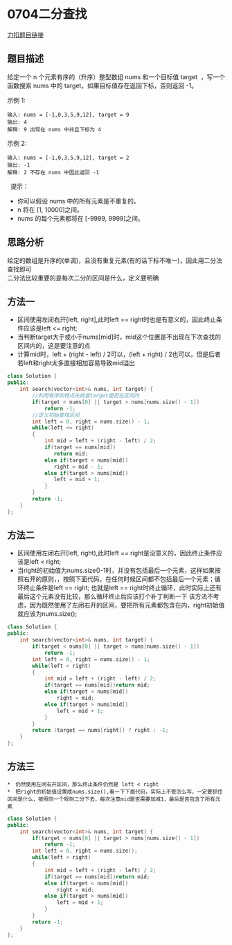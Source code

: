 # 0704二分查找

[力扣题目链接](https://leetcode-cn.com/problems/binary-search/)  

## 题目描述

给定一个 n 个元素有序的（升序）整型数组 nums 和一个目标值 target  ，写一个函数搜索 nums 中的 target，如果目标值存在返回下标，否则返回 -1。

示例 1:

    输入: nums = [-1,0,3,5,9,12], target = 9
    输出: 4
    解释: 9 出现在 nums 中并且下标为 4
示例 2:

    输入: nums = [-1,0,3,5,9,12], target = 2
    输出: -1
    解释: 2 不存在 nums 中因此返回 -1
 
提示：

* 你可以假设 nums 中的所有元素是不重复的。
* n 将在 [1, 10000]之间。
* nums 的每个元素都将在 [-9999, 9999]之间。


## 思路分析  
给定的数组是升序的(单调)，且没有重复元素(有的话下标不唯一)，因此用二分法查找即可  
二分法比较重要的是每次二分的区间是什么，定义要明确  

## 方法一  
* 区间使用左闭右开[left, right],此时left == right时也是有意义的，因此终止条件应该是left <= right;  
* 当判断target大于或小于nums[mid]时，mid这个位置是不出现在下次查找的区间内的，这是要注意的点
* 计算mid时，left + (right - left) / 2可以，(left + right) / 2也可以，但是后者若left和right太多直接相加容易导致mid溢出  

```cpp
class Solution {
public:
    int search(vector<int>& nums, int target) {
        //利用有序的特点先排查target是否在区间内
        if(target < nums[0] || target > nums[nums.size() - 1])
            return -1;
        //定义初始查找区间
        int left = 0, right = nums.size() - 1;
        while(left <= right)
        {
            int mid = left + (right - left) / 2;            
            if(target == nums[mid])
               return mid;
            else if(target < nums[mid])
               right = mid - 1;
            else if(target > nums[mid])
               left = mid + 1; 
            }
        }
        return -1;
    }
};
```

## 方法二  
* 区间使用左闭右开[left, right),此时left == right是没意义的，因此终止条件应该是left < right; 
* 当right的初始值为nums.size()-1时，并没有包括最后一个元素，这样如果按照右开的原则，，按照下面代码，在任何时候区间都不包括最后一个元素；循环终止条件是left == right; 也就是left == right时终止循环，此时实际上还有最后这个元素没有比较，那么循环终止后应该打个补丁判断一下
该方法不考虑，因为既然使用了左闭右开的区间，要把所有元素都包含在内，right初始值就应该为nums.size();
```cpp
class Solution {
public:
    int search(vector<int>& nums, int target) {
        if(target < nums[0] || target > nums[nums.size() - 1])
            return -1;
        int left = 0, right = nums.size() - 1;
        while(left < right)
        {
            int mid = left + (right - left) / 2;            
            if(target == nums[mid])return mid;
            else if(target < nums[mid])
                right = mid;
            else if(target > nums[mid])
                left = mid + 1; 
            }
        }
        return (target == nums[right]) ? right : -1;
    }
};
```

## 方法三   

    *　仍然使用左闭右开区间，那么终止条件仍然是 left < right  
    *　把right的初始值设置成nums.size(),看一下下面代码，实际上不管怎么写，一定要抓住区间是什么，按照同一个规则二分下去，每次注意mid是否需要加减1，最后是否包含了所有元素

```cpp
class Solution {
public:
    int search(vector<int>& nums, int target) {
        if(target < nums[0] || target > nums[nums.size() - 1])
            return -1;
        int left = 0, right = nums.size();
        while(left < right)
        {
            int mid = left + (right - left) / 2;            
            if(target == nums[mid])return mid;
            else if(target < nums[mid])
                right = mid;
            else if(target > nums[mid])
                left = mid + 1; 
            }
        }
        return -1;
    }
};
```


